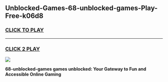
## Unblocked-Games-68-unblocked-games-Play-Free-k06d8
<h3>
<a href="https://premium76.site?title=68-unblocked-games&ref=10A">CLICK TO PLAY</a></h3>
<hr>

<h3>
<a href="https://premium76.site?title=68-unblocked-games&ref=10A">CLICK 2 PLAY</a>
  
</h3>

<a href="https://premium76.site?title=68-unblocked-games&ref=10A"><img src="https://clearcache.store/games.png"></a>


**68-unblocked-games games unblocked: Your Gateway to Fun and Accessible Online Gaming**
